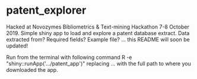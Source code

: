 # patent_explorer
Hacked at Novozymes Bibliometrics & Text-mining Hackathon 7-8 October 2019. Simple shiny app to load and explore a patent database extract. Data extracted from? Required fields? Example file? ... this README will soon be updated!

Run from the terminal with following command 
R -e "shiny::runApp('.../patent_app')"
replacing ... with the full path to where you downloaded the app.
